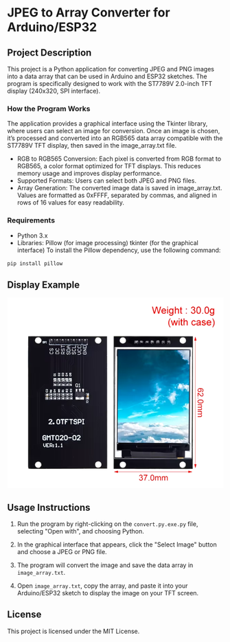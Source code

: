 # JPEG to Array Converter for Arduino/ESP32
## Project Description
This project is a Python application for converting JPEG and PNG images into a data array that can be used in Arduino and ESP32 sketches. The program is specifically designed to work with the ST7789V 2.0-inch TFT display (240x320, SPI interface).

### How the Program Works
The application provides a graphical interface using the Tkinter library, where users can select an image for conversion. Once an image is chosen, it’s processed and converted into an RGB565 data array compatible with the ST7789V TFT display, then saved in the image_array.txt file.

-  RGB to RGB565 Conversion: Each pixel is converted from RGB format to RGB565, a color format optimized for TFT displays. This reduces memory usage and improves display performance.
-  Supported Formats: Users can select both JPEG and PNG files.
-  Array Generation: The converted image data is saved in image_array.txt. Values are formatted as 0xFFFF, separated by commas, and aligned in rows of 16 values for easy readability.
### Requirements
- Python 3.x
- Libraries:
Pillow (for image processing)
tkinter (for the graphical interface)
To install the Pillow dependency, use the following command:

```bash
pip install pillow
```

## Display Example
![Display](img211249.png)


## Usage Instructions

1. Run the program by right-clicking on the `convert.py.exe.py` file, selecting "Open with", and choosing Python.

2. In the graphical interface that appears, click the "Select Image" button and choose a JPEG or PNG file.

3. The program will convert the image and save the data array in `image_array.txt`.

4. Open `image_array.txt`, copy the array, and paste it into your Arduino/ESP32 sketch to display the image on your TFT screen.
 



## License
This project is licensed under the MIT License.
